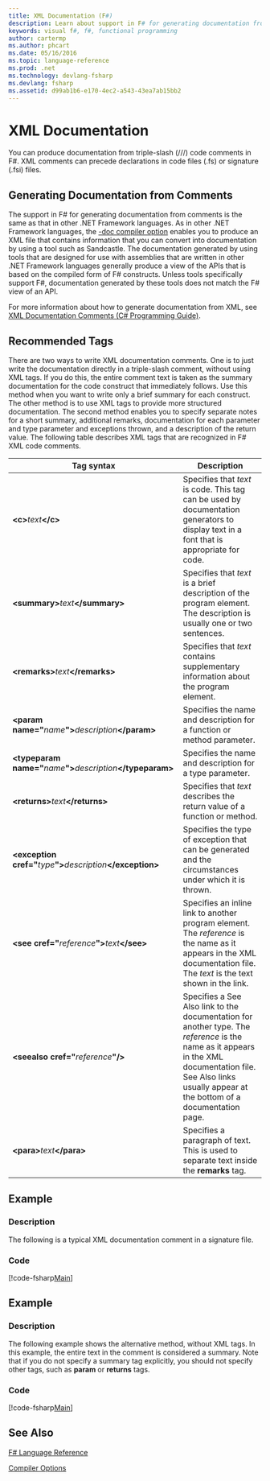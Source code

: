 ```yaml
---
title: XML Documentation (F#)
description: Learn about support in F# for generating documentation from comments. 
keywords: visual f#, f#, functional programming
author: cartermp
ms.author: phcart
ms.date: 05/16/2016
ms.topic: language-reference
ms.prod: .net
ms.technology: devlang-fsharp
ms.devlang: fsharp
ms.assetid: d99ab1b6-e170-4ec2-a543-43ea7ab15bb2 
---
```


# XML Documentation

You can produce documentation from triple-slash (///) code comments in F#. XML comments can precede declarations in code files (.fs) or signature (.fsi) files.


## Generating Documentation from Comments
The support in F# for generating documentation from comments is the same as that in other .NET Framework languages. As in other .NET Framework languages, the [-doc compiler option](https://msdn.microsoft.com/library/434394ae-0d4a-459c-a684-bffede519a04) enables you to produce an XML file that contains information that you can convert into documentation by using a tool such as Sandcastle. The documentation generated by using tools that are designed for use with assemblies that are written in other .NET Framework languages generally produce a view of the APIs that is based on the compiled form of F# constructs. Unless tools specifically support F#, documentation generated by these tools does not match the F# view of an API.

For more information about how to generate documentation from XML, see [XML Documentation Comments &#40;C&#35; Programming Guide&#41;](https://msdn.microsoft.com/library/b2s063f7).


## Recommended Tags
There are two ways to write XML documentation comments. One is to just write the documentation directly in a triple-slash comment, without using XML tags. If you do this, the entire comment text is taken as the summary documentation for the code construct that immediately follows. Use this method when you want to write only a brief summary for each construct. The other method is to use XML tags to provide more structured documentation. The second method enables you to specify separate notes for a short summary, additional remarks, documentation for each parameter and type parameter and exceptions thrown, and a description of the return value. The following table describes XML tags that are recognized in F# XML code comments.



|                                        Tag syntax                                        |                                                                                                  Description                                                                                                   |
|------------------------------------------------------------------------------------------|----------------------------------------------------------------------------------------------------------------------------------------------------------------------------------------------------------------|
|                         **&lt;c&gt;**<em>text</em>**&lt;/c&gt;**                         |                                    Specifies that *text* is code. This tag can be used by documentation generators to display text in a font that is appropriate for code.                                     |
|                   **&lt;summary&gt;**<em>text</em>**&lt;/summary&gt;**                   |                                             Specifies that *text* is a brief description of the program element. The description is usually one or two sentences.                                              |
|                   **&lt;remarks&gt;**<em>text</em>**&lt;/remarks&gt;**                   |                                                              Specifies that *text* contains supplementary information about the program element.                                                               |
|     **&lt;param name="**<em>name</em>**"&gt;**<em>description</em>**&lt;/param&gt;**     |                                                                     Specifies the name and description for a function or method parameter.                                                                     |
| **&lt;typeparam name="**<em>name</em>**"&gt;**<em>description</em>**&lt;/typeparam&gt;** |                                                                            Specifies the name and description for a type parameter.                                                                            |
|                   **&lt;returns&gt;**<em>text</em>**&lt;/returns&gt;**                   |                                                                   Specifies that *text* describes the return value of a function or method.                                                                    |
| **&lt;exception cref="**<em>type</em>**"&gt;**<em>description</em>**&lt;/exception&gt;** |                                                     Specifies the type of exception that can be generated and the circumstances under which it is thrown.                                                      |
|        **&lt;see cref="**<em>reference</em>**"&gt;**<em>text</em>**&lt;/see&gt;**        |                    Specifies an inline link to another program element. The *reference* is the name as it appears in the XML documentation file. The *text* is the text shown in the link.                     |
|                    **&lt;seealso cref="**<em>reference</em>**"/&gt;**                    | Specifies a See Also link to the documentation for another type. The *reference* is the name as it appears in the XML documentation file. See Also links usually appear at the bottom of a documentation page. |
|                      **&lt;para&gt;**<em>text</em>**&lt;/para&gt;**                      |                                                            Specifies a paragraph of text. This is used to separate text inside the **remarks** tag.                                                            |

## Example

### Description
The following is a typical XML documentation comment in a signature file.


### Code
[!code-fsharp[Main](../../../samples/snippets/fsharp/lang-ref-2/snippet7101.fs)]
    
## Example

### Description
The following example shows the alternative method, without XML tags. In this example, the entire text in the comment is considered a summary. Note that if you do not specify a summary tag explicitly, you should not specify other tags, such as **param** or **returns** tags.


### Code
[!code-fsharp[Main](../../../samples/snippets/fsharp/lang-ref-2/snippet7102.fs)]
    
## See Also
[F# Language Reference](index.md)

[Compiler Options](compiler-options.md)
